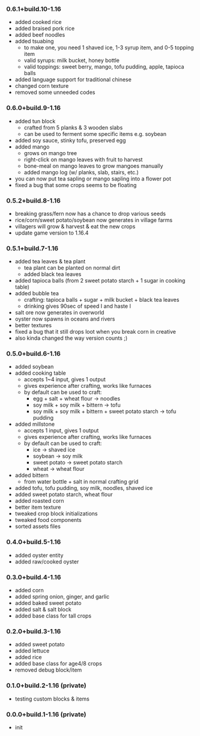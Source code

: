 ### 0.6.1+build.10-1.16
- added cooked rice 
- added braised pork rice
- added beef noodles
- added tsuabing
    - to make one, you need 1 shaved ice, 1-3 syrup item, and 0-5 topping item
    - valid syrups: milk bucket, honey bottle
    - valid toppings: sweet berry, mango, tofu pudding, apple, tapioca balls
- added language support for traditional chinese
- changed corn texture
- removed some unneeded codes

### 0.6.0+build.9-1.16
- added tun block
    - crafted from 5 planks & 3 wooden slabs
    - can be used to ferment some specific items e.g. soybean
- added soy sauce, stinky tofu, preserved egg
- added mango
    - grows on mango tree
    - right-click on mango leaves with fruit to harvest
    - bone-meal on mango leaves to grow mangoes manually
    - added mango log (w/ planks, slab, stairs, etc.)
- you can now put tea sapling or mango sapling into a flower pot
- fixed a bug that some crops seems to be floating

### 0.5.2+build.8-1.16
- breaking grass/fern now has a chance to drop various seeds
- rice/corn/sweet potato/soybean now generates in village farms
- villagers will grow & harvest & eat the new crops
- update game version to 1.16.4

### 0.5.1+build.7-1.16
- added tea leaves & tea plant
    - tea plant can be planted on normal dirt
    - added black tea leaves
- added tapioca balls (from 2 sweet potato starch + 1 sugar in cooking table)
- added bubble tea
    - crafting: tapioca balls + sugar + milk bucket + black tea leaves
    - drinking gives 90sec of speed I and haste I
- salt ore now generates in overworld
- oyster now spawns in oceans and rivers
- better textures
- fixed a bug that it still drops loot when you break corn in creative
- also kinda changed the way version counts ;)

### 0.5.0+build.6-1.16
- added soybean
- added cooking table
    - accepts 1~4 input, gives 1 output
    - gives experience after crafting, works like furnaces
    - by default can be used to craft:
        - egg + salt + wheat flour -> noodles
        - soy milk + soy milk + bittern -> tofu
        - soy milk + soy milk + bittern + sweet potato starch -> tofu pudding
- added millstone
    - accepts 1 input, gives 1 output
    - gives experience after crafting, works like furnaces
    - by default can be used to craft:
        - ice -> shaved ice
        - soybean -> soy milk
        - sweet potato -> sweet potato starch
        - wheat -> wheat flour
- added bittern
    - from water bottle + salt in normal crafting grid
- added tofu, tofu pudding, soy milk, noodles, shaved ice
- added sweet potato starch, wheat flour
- added roasted corn
- better item texture
- tweaked crop block initializations
- tweaked food components
- sorted assets files

### 0.4.0+build.5-1.16
- added oyster entity
- added raw/cooked oyster

### 0.3.0+build.4-1.16
- added corn
- added spring onion, ginger, and garlic
- added baked sweet potato
- added salt & salt block
- added base class for tall crops

### 0.2.0+build.3-1.16
- added sweet potato
- added lettuce
- added rice
- added base class for age4/8 crops
- removed debug block/item

### 0.1.0+build.2-1.16 (private)
- testing custom blocks & items

### 0.0.0+build.1-1.16 (private)
- init